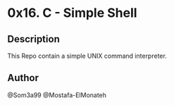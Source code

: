 # 0x16. C - Simple Shell
## Description
This Repo contain a simple UNIX command interpreter.  
## Author
@Som3a99 @Mostafa-ElMonateh